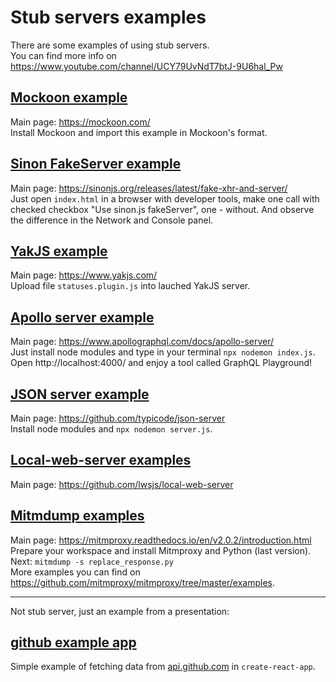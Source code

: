 # Stub servers examples

There are some examples of using stub servers.  
You can find more info on https://www.youtube.com/channel/UCY79UvNdT7btJ-9U6hal_Pw


## [Mockoon example](https://github.com/Feyweyter/stub-servers/tree/master/Mockoon)  
Main page: https://mockoon.com/  
Install Mockoon and import this example in Mockoon's format.


## [Sinon FakeServer example](https://github.com/Feyweyter/stub-servers/tree/master/Sinon%20FakeServer)
Main page: https://sinonjs.org/releases/latest/fake-xhr-and-server/   
Just open ```index.html``` in a browser with developer tools, make one call with checked checkbox "Use sinon.js fakeServer", one - without.
And observe the difference in the Network and Console panel.


## [YakJS example](https://github.com/Feyweyter/stub-servers/tree/master/YakJS)  
Main page: https://www.yakjs.com/  
Upload file ```statuses.plugin.js``` into lauched YakJS server.


## [Apollo server example](https://github.com/Feyweyter/stub-servers/tree/master/graphql-apollo-server)
Main page: https://www.apollographql.com/docs/apollo-server/  
Just install node modules and type in your terminal ```npx nodemon index.js```. Open http://localhost:4000/ and enjoy a tool called GraphQL Playground!


## [JSON server example](https://github.com/Feyweyter/stub-servers/tree/master/json-server)
Main page: https://github.com/typicode/json-server  
Install node modules and ```npx nodemon server.js```.

## [Local-web-server examples](https://github.com/Feyweyter/stub-servers/tree/master/local-web-server)
Main page: https://github.com/lwsjs/local-web-server

## [Mitmdump examples](https://github.com/Feyweyter/stub-servers/tree/master/mitmdump-examples)
Main page: https://mitmproxy.readthedocs.io/en/v2.0.2/introduction.html  
Prepare your workspace and install Mitmproxy and Python (last version).  
Next: ```mitmdump -s replace_response.py```  
More examples you can find on https://github.com/mitmproxy/mitmproxy/tree/master/examples.  


___


Not stub server, just an example from a presentation:  
## [github example app](https://github.com/Feyweyter/stub-servers/tree/master/github-app)  
Simple example of fetching data from [api.github.com](api.github.com) in ```create-react-app```.
